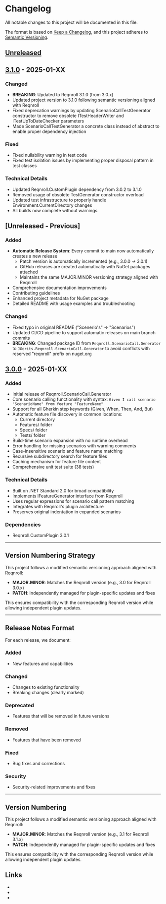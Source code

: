 # Changelog

All notable changes to this project will be documented in this file.

The format is based on [Keep a Changelog](https://keepachangelog.com/en/1.0.0/),
and this project adheres to [Semantic Versioning](https://semver.org/spec/v2.0.0.html).

## [Unreleased]

## [3.1.0] - 2025-01-XX

### Changed
- **BREAKING**: Updated to Reqnroll 3.1.0 (from 3.0.x)
- Updated project version to 3.1.0 following semantic versioning aligned with Reqnroll
- Fixed deprecation warnings by updating ScenarioCallTestGenerator constructor to remove obsolete ITestHeaderWriter and ITestUpToDateChecker parameters
- Made ScenarioCallTestGenerator a concrete class instead of abstract to enable proper dependency injection

### Fixed
- Fixed nullability warning in test code
- Fixed test isolation issues by implementing proper disposal pattern in test classes

### Technical Details
- Updated Reqnroll.CustomPlugin dependency from 3.0.2 to 3.1.0
- Removed usage of obsolete TestGenerator constructor overload
- Updated test infrastructure to properly handle Environment.CurrentDirectory changes
- All builds now complete without warnings

## [Unreleased - Previous]

### Added
- **Automatic Release System**: Every commit to main now automatically creates a new release
  - Patch version is automatically incremented (e.g., 3.0.0 → 3.0.1)
  - GitHub releases are created automatically with NuGet packages attached
  - Maintains the same MAJOR.MINOR versioning strategy aligned with Reqnroll
- Comprehensive documentation improvements
- Contributing guidelines
- Enhanced project metadata for NuGet package
- Detailed README with usage examples and troubleshooting

### Changed
- Fixed typo in original README ("Scenerio's" → "Scenarios")
- Updated CI/CD pipeline to support automatic releases on main branch commits
- **BREAKING**: Changed package ID from `Reqnroll.ScenarioCall.Generator` to `JGerits.Reqnroll.ScenarioCall.Generator` to avoid conflicts with reserved "reqnroll" prefix on nuget.org

## [3.0.0] - 2025-01-XX

### Added
- Initial release of Reqnroll.ScenarioCall.Generator
- Core scenario calling functionality with syntax: `Given I call scenario "ScenarioName" from feature "FeatureName"`
- Support for all Gherkin step keywords (Given, When, Then, And, But)
- Automatic feature file discovery in common locations:
  - Current directory
  - Features/ folder
  - Specs/ folder
  - Tests/ folder
- Build-time scenario expansion with no runtime overhead
- Error handling for missing scenarios with warning comments
- Case-insensitive scenario and feature name matching
- Recursive subdirectory search for feature files
- Caching mechanism for feature file content
- Comprehensive unit test suite (38 tests)

### Technical Details
- Built on .NET Standard 2.0 for broad compatibility
- Implements IFeatureGenerator interface from Reqnroll
- Uses regular expressions for scenario call pattern matching
- Integrates with Reqnroll's plugin architecture
- Preserves original indentation in expanded scenarios

### Dependencies
- Reqnroll.CustomPlugin 3.0.1

---

## Version Numbering Strategy

This project follows a modified semantic versioning approach aligned with Reqnroll:

- **MAJOR.MINOR**: Matches the Reqnroll version (e.g., 3.0 for Reqnroll 3.0.x)
- **PATCH**: Independently managed for plugin-specific updates and fixes

This ensures compatibility with the corresponding Reqnroll version while allowing independent plugin updates.

---

## Release Notes Format

For each release, we document:

### Added
- New features and capabilities

### Changed
- Changes to existing functionality
- Breaking changes (clearly marked)

### Deprecated
- Features that will be removed in future versions

### Removed
- Features that have been removed

### Fixed
- Bug fixes and corrections

### Security
- Security-related improvements and fixes

---

## Version Numbering

This project follows a modified semantic versioning approach aligned with Reqnroll:

- **MAJOR.MINOR**: Matches the Reqnroll version (e.g., 3.1 for Reqnroll 3.1.x)  
- **PATCH**: Independently managed for plugin-specific updates and fixes

This ensures compatibility with the corresponding Reqnroll version while allowing independent plugin updates.

## Links

- [Unreleased]: https://github.com/jgerits/Reqnroll.ScenarioCall.Generator/compare/v3.1.0...HEAD
- [3.1.0]: https://github.com/jgerits/Reqnroll.ScenarioCall.Generator/releases/tag/v3.1.0
- [3.0.0]: https://github.com/jgerits/Reqnroll.ScenarioCall.Generator/releases/tag/v3.0.0
